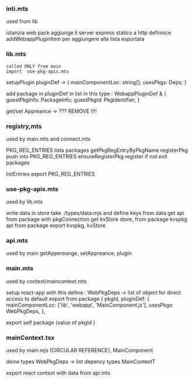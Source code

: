 ### inti.mts
used from lib

istanzia web pack
aggiunge il server express statico a http
definisce addWebappPluginItem per aggiungere alla lista esportata

### lib.mts
    called ONLY from main
    import  use-pkg-apis.mts

setupPlugin
pluginDef -> { mainComponentLoc: string[];
    usesPkgs: Deps;
    }

add package in pluginDef in list in this type :
WebappPluginDef<Deps> & {
    guestPkgInfo: PackageInfo;
    guestPkgId: PkgIdentifier<any>;
}

get/set Appreance -> ??? REMOVE !!!!

### registry,mts
used by main.mts and connect.mts

PKG_REG_ENTRIES lista packages
getPkgRegEntryByPkgName
registerPkg push into PKG_REG_ENTRIES
ensureRegisterPkg register if not exit packages

listEntries export PKG_REG_ENTRIES

### use-pkg-apis.mts
used by lib.mts

write data in store
take ./types/data.mjs
and define keys from data
get api from package with pkgConnection
get kvStore store, from package
kvspkg api from package
export kvspkg, kvStore

### api.mts
used by main
getAppereange, setAppreance, plugin

### main.mts
used by context/maincontext.mts

setup react-app with this define :
WebPkgDeps -> list of object for direct access to default export from package
{
  pkgId,
  pluginDef: {
    mainComponentLoc: ['lib', 'webapp', 'MainComponent.js'],
    usesPkgs: WebPkgDeps,
  },

export  self package (value of  pkgId )

### mainContext.tsx
used by main.mjs (CIRCULAR REFERENCE), MainComponent

deine types
WebPkgDeps -> list depency types
MainContextT

export react context with data from api.mts
